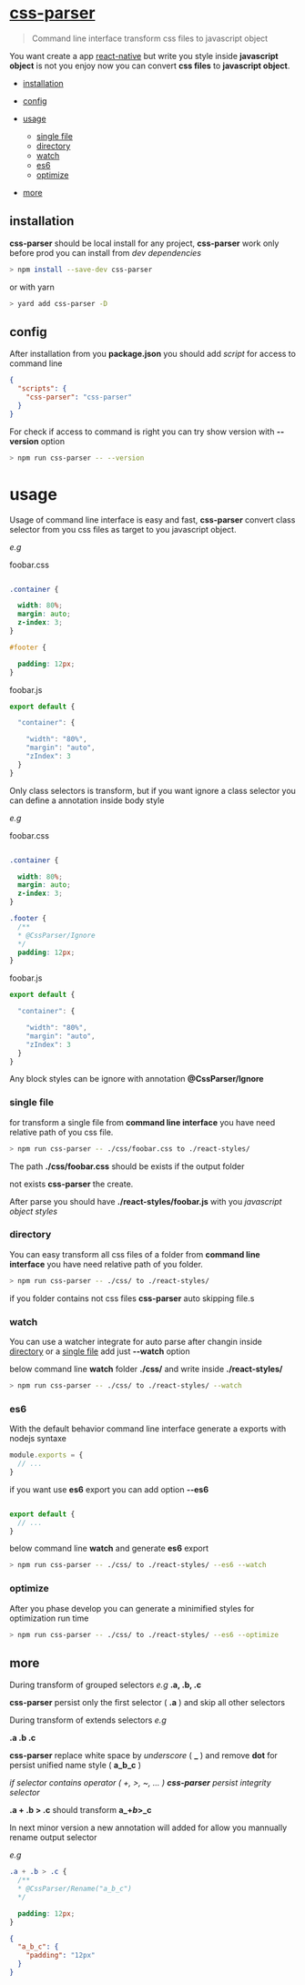 # [css-parser](https://npmjs.com/package/css-parser)

> Command line interface transform css files to javascript object

You want create a app [react-native](https://reactnative.dev/) but write you style inside **javascript object** is not you enjoy
now you can convert **css files** to **javascript object**.

- [installation](#installation)

- [config](#config)

- [usage](#usage)
  - [single file](#single-file)
  - [directory](#directory)
  - [watch](#watch)
  - [es6](#es6)
  - [optimize](#optimize)
- [more](#more)

## installation

**css-parser** should be local install for any project,
**css-parser** work only before prod you can install from *dev dependencies*

```bash
> npm install --save-dev css-parser
```

or with yarn

```bash
> yard add css-parser -D
```

## config

After installation from you **package.json** you should add *script* for access to command line

```json
{
  "scripts": {
    "css-parser": "css-parser"
  }
}
```

For check if access to command is right you can try show version with **--version** option

```bash
> npm run css-parser -- --version
```

# usage

Usage of command line interface is easy and fast,
**css-parser** convert class selector from you css files
as target to you javascript object.

*e.g*

foobar.css
```css

.container {

  width: 80%;
  margin: auto;
  z-index: 3;
}

#footer {

  padding: 12px;
}

```

foobar.js
```js
export default {

  "container": {

    "width": "80%",
    "margin": "auto",
    "zIndex": 3
  }
}
```

Only class selectors is transform,
but if you want ignore a class selector you can define
a annotation inside body style

*e.g*


foobar.css
```css

.container {

  width: 80%;
  margin: auto;
  z-index: 3;
}

.footer {
  /**
  * @CssParser/Ignore
  */
  padding: 12px;
}
```

foobar.js
```js
export default {

  "container": {

    "width": "80%",
    "margin": "auto",
    "zIndex": 3
  }
}
```

Any block styles can be ignore with annotation **@CssParser/Ignore**


### single file

for transform a single file from **command line interface**
you have need relative path of you css file.

```bash
> npm run css-parser -- ./css/foobar.css to ./react-styles/
```

The path **./css/foobar.css** should be exists if the output folder

not exists **css-parser** the create.

After parse you should have **./react-styles/foobar.js** with you *javascript object styles*

### directory

You can easy transform all css files of a folder from **command line interface**
you have need relative path of you folder.

```bash
> npm run css-parser -- ./css/ to ./react-styles/
```

if you folder contains not css files **css-parser** auto skipping file.s

### watch

You can use a watcher integrate for auto parse after changin inside [directory](#directory) or a [single file](#single-file)
add just **--watch** option


below command line **watch** folder **./css/** and write inside **./react-styles/**

```bash
> npm run css-parser -- ./css/ to ./react-styles/ --watch
```

### es6

With the default behavior command line interface generate a exports with
nodejs syntaxe

```js
module.exports = {
  // ...
}
```

if you want use **es6** export you can add option **--es6**

```js

export default {
  // ...
}

```

below command line **watch** and generate **es6** export

```bash
> npm run css-parser -- ./css/ to ./react-styles/ --es6 --watch
```

### optimize

After you phase develop you can generate a minimified styles for optimization run time

```bash
> npm run css-parser -- ./css/ to ./react-styles/ --es6 --optimize
```

## more

During transform of grouped selectors *e.g*
**.a, .b, .c**

**css-parser** persist only the first selector ( **.a** ) and skip all other selectors

During transform of extends selectors *e.g*

**.a .b .c**

**css-parser** replace white space by *underscore* ( **_** ) and remove **dot** for persist unified name style ( **a_b_c** )

*if selector contains operator ( +, >, ~, ... ) **css-parser** persist integrity selector*

**.a + .b > .c** should transform **a_+_b_>_c**

In next minor version a new annotation will added for allow you mannually rename output selector

*e.g*

```css
.a + .b > .c {
  /**
  * @CssParser/Rename("a_b_c")
  */

  padding: 12px;
}
```

```json
{
  "a_b_c": {
    "padding": "12px"
  }
}
```
